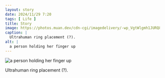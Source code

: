 ```yaml
---
layout: story
date: 2024/11/29 7:20
tags: [ Life ]
title: Story
image: https://photos.muan.dev/cdn-cgi/imagedelivery/-wp_VgtWlgmh1JURQ8t1mg/59cdc4fe-5f98-4d80-688e-812844083000/public
caption: |
  Ultrahuman ring placement (?).
alt: |
  a person holding her finger up
---
```



![a person holding her finger up](https://photos.muan.dev/cdn-cgi/imagedelivery/-wp_VgtWlgmh1JURQ8t1mg/59cdc4fe-5f98-4d80-688e-812844083000/public)

Ultrahuman ring placement (?).
